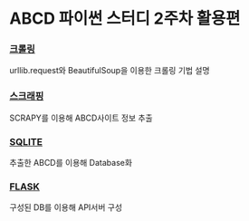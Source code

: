 
# ABCD 파이썬 스터디 2주차 활용편

### [크롤링](https://github.com/misolab/abcd-python-apply/tree/master/ex_crawl)
urllib.request와 BeautifulSoup을 이용한 크롤링 기법 설명
 
### [스크래핑](https://github.com/misolab/abcd-python-apply/tree/master/ex_scrapy)
SCRAPY를 이용해 ABCD사이트 정보 추출

### [SQLITE](https://github.com/misolab/abcd-python-apply/tree/master/ex_sqlite)
추출한 ABCD를 이용해 Database화

### [FLASK](https://github.com/misolab/abcd-python-apply/tree/master/ex_flask)
구성된 DB를 이용해 API서버 구성 